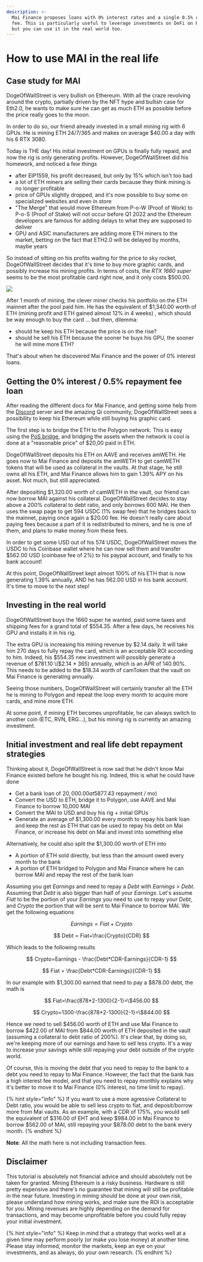 ```yaml
---
description: >-
  Mai Finance proposes loans with 0% interest rates and a single 0.5% repayment
  fee. This is particularly useful to leverage investments on DeFi on Polygon,
  but you can use it in the real world too.
---
```


# How to use MAI in the real life

## Case study for MAI

DogeOfWallStreet is very bullish on Ethereum. With all the craze revolving around the crypto, partially driven by the NFT hype and bullish case for Eth2.0, he wants to make sure he can get as much ETH as possible before the price really goes to the moon.

In order to do so, our friend already invested in a small mining rig with 6 GPUs. He is mining ETH 24/7/365 and makes on average $40.00 a day with his 6 RTX 3080.

Today is THE day! His initial investment on GPUs is finally fully repaid, and now the rig is only generating profits. However, DogeOfWallStreet did his homework, and noticed a few things

* after EIP1559, his profit decreased, but only by 15% which isn't too bad
* a lot of ETH miners are selling their cards because they think mining is no longer profitable
* price of GPUs slightly dropped, and it's now possible to buy some on specialized websites and even in store
* "The Merge" that would move Ethereum from P-o-W \(Proof of Work\) to P-o-S \(Proof of Stake\) will not occur before Q1 2022 and the Ethereum developers are famous for adding delays to what they are supposed to deliver
* GPU and ASIC manufacturers are adding more ETH miners to the market, betting on the fact that ETH2.0 will be delayed by months, maybe years

So instead of sitting on his profits waiting for the price to sky rocket, DogeOfWallStreet decides that it's time to buy more graphic cards, and possibly increase his mining profits. In terms of costs, the _RTX 1660 super_ seems to be the most profitable card right now, and it only costs $500.00.

![](../.gitbook/assets/screen-shot-2021-08-13-at-12.07.41-pm.png)

After 1 month of mining, the clever miner checks his portfolio on the ETH mainnet after the pool paid him. He has the equivalent of $1,340.00 worth of ETH \(mining profit and ETH gained almost 12% in 4 weeks\) , which should be way enough to buy the card ... but then, dilemma:

* should he keep his ETH because the price is on the rise?
* should he sell his ETH because the sooner he buys his GPU, the sooner he will mine more ETH?

That's about when he discovered Mai Finance and the power of 0% interest loans.

## Getting the 0% interest / 0.5% repayment fee loan

After reading the different docs for Mai Finance, and getting some help from the [Discord](https://discord.gg/mQq55j65xJ) server and the amazing Qi community, DogeOfWallStreet sees a possibility to keep his Ethereum while still buying his graphic card.

The first step is to bridge the ETH to the Polygon network. This is easy using the [PoS bridge](https://wallet.matic.network/bridge), and bridging the assets when the network is cool is done at a "reasonable price" of $20,00 paid in ETH.

DogeOfWallStreet deposits his ETH on AAVE and receives amWETH. He goes now to Mai Finance and deposits the amWETH to get camWETH tokens that will be used as collateral in the vaults. At that stage, he still owns all his ETH, and Mai Finance allows him to gain 1.39% APY on his asset. Not much, but still appreciated.

After depositing $1,320.00 worth of camWETH in the vault, our friend can now borrow MAI against his collateral. DogeOfWallStreet decides to stay above a 200% collateral to debt ratio, and only borrows 600 MAI. He then uses the swap page to get 594 USDC \(1% swap fee\) that he bridges back to the mainnet, paying once again a $20.00 fee. He doesn't really care about paying fees because a part of it is redistributed to miners, and he is one of them, and plans to make money from these fees.

In order to get some USD out of his 574 USDC, DogeOfWallStreet moves the USDC to his Coinbase wallet where he can now sell them and transfer $562.00 USD \(coinbase fee of 2%\) to his paypal account, and finally to his bank account!

At this point, DogeOfWallStreet kept almost 100% of his ETH that is now generating 1.39% annually, AND he has 562.00 USD in his bank account. It's time to move to the next step!

## Investing in the real world

DogeOfWallStreet buys the 1660 super he wanted, paid some taxes and shipping fees for a grand total of $554.35. After a few days, he receives his GPU and installs it in his rig.

The extra GPU is increasing his mining revenue by $2.14 daily. It will take him 270 days to fully repay the card, which is an acceptable ROI according to him. Indeed, his $554.35 new investment will possibly generate a revenue of $781.10 \($2.14 \* 365\) annually, which is an APR of 140.90%. This needs to be added to the $18.34 worth of camToken that the vault on Mai Finance is generating annually.

Seeing those numbers, DogeOfWallStreet will certainly transfer all the ETH he is mining to Polygon and repeat the loop every month to acquire more cards, and mine more ETH.

At some point, if mining ETH becomes unprofitable, he can always switch to another coin \(ETC, RVN, ERG...\), but his mining rig is currently an amazing investment.

## Initial investment and real life debt repayment strategies

Thinking about it, DogeOfWallStreet is now sad that he didn't know Mai Finance existed before he bought his rig. Indeed, this is what he could have done

* Get a bank loan of $20,000.00 at 5% rate and a 2 years amortization \($877.43 repayment / mo\)
* Convert the USD to ETH, bridge it to Polygon, use AAVE and Mai Finance to borrow 10,000 MAI
* Convert the MAI to USD and buy his rig + initial GPUs
* Generate an average of $1,300.00 every month to repay his bank loan and keep the rest as ETH that can be used to repay his debt on Mai Finance, or increase his debt on Mai and invest into something else

Alternatively, he could also split the $1,300.00 worth of ETH into

* A portion of ETH sold directly, but less than the amount owed every month to the bank
* A portion of ETH bridged to Polygon and Mai Finance where he can borrow MAI and repay the rest of the bank loan

Assuming you get _Earnings_ and need to repay a _Debt_ with _Earnings_ &gt; _Debt_. Assuming that _Debt_ is also bigger than half of your _Earnings_. Let's assume _Fiat_ to be the portion of your _Earnings_ you need to use to repay your _Debt_, and _Crypto_ the portion that will be sent to Mai Finance to borrow MAI. We get the following equations

$$
Earnings = Fiat + Crypto
$$

$$
Debt = Fiat+\frac{Crypto}{CDR}
$$

Which leads to the following results

$$
Crypto=Earnings - \frac{Debt*CDR-Earnings}{CDR-1}
$$

$$
Fiat = \frac{Debt*CDR-Earnings}{CDR-1}
$$

In our example with $1,300.00 earned that need to pay a $878.00 debt, the math is

$$
Fiat=\frac{878*2-1300}{2-1}=\$456.00
$$

$$
Crypto=1300-\frac{878*2-1300}{2-1}=\$844.00
$$

Hence we need to sell $456.00 worth of ETH and use Mai Finance to borrow $422.00 of MAI from $844.00 worth of ETH deposited in the vault \(assuming a collateral to debt ratio of 200%\). It's clear that, by doing so, we're keeping more of our earnings and have to sell less crypto. It's a way to increase your savings while still repaying your debt outside of the crypto world.

Of course, this is moving the debt that you need to repay to the bank to a debt you need to repay to Mai Finance. However, the fact that the bank has a high interest fee model, and that you need to repay monthly explains why it's better to move it to Mai Finance \(0% interest, no time limit to repay\).

{% hint style="info" %}
If you want to use a more agressive Collateral to Debt ratio, you would be able to sell less crypto to fiat, and deposit/borrow more from Mai vaults. As an example, with a CDR of 175%, you would sell the equivalent of $316.00 of EHT and keep $984.00 in Mai Finance to borrow $562.00 of MAI, still repaying your $878.00 debt to the bank every month.
{% endhint %}

**Note**: All the math here is not including transaction fees.

## Disclaimer

This tutorial is absolutely not financial advice and should absolutely not be taken for granted. Mining Ethereum is a risky business. Hardware is still pretty expensive and there's no guarantee that mining will still be profitable in the near future. Investing in mining should be done at your own risk, please understand how mining works, and make sure the ROI is acceptable for you. Mining revenues are highly depending on the demand for transactions, and may become unprofitable before you could fully repay your initial investment.

{% hint style="info" %}
Keep in mind that a strategy that works well at a given time may perform poorly \(or make you lose money\) at another time. Please stay informed, monitor the markets, keep an eye on your investments, and as always, do your own research.
{% endhint %}



